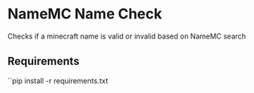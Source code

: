 # NameMC Name Check
Checks if a minecraft name is valid or invalid based on NameMC search

## Requirements
``pip install -r requirements.txt
